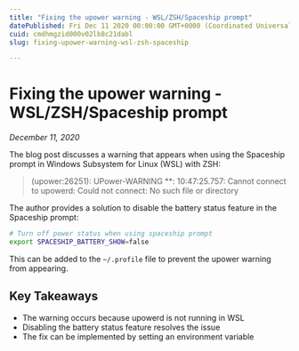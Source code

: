 ```yaml
---
title: "Fixing the upower warning - WSL/ZSH/Spaceship prompt"
datePublished: Fri Dec 11 2020 00:00:00 GMT+0000 (Coordinated Universal Time)
cuid: cmdhmgzid000v02lb8c21dabl
slug: fixing-upower-warning-wsl-zsh-spaceship

---
```



# Fixing the upower warning - WSL/ZSH/Spaceship prompt
*December 11, 2020*

The blog post discusses a warning that appears when using the Spaceship prompt in Windows Subsystem for Linux (WSL) with ZSH:

> (upower:26251): UPower-WARNING **: 10:47:25.757: Cannot connect to upowerd: Could not connect: No such file or directory

The author provides a solution to disable the battery status feature in the Spaceship prompt:

```bash
# Turn off power status when using spaceship prompt
export SPACESHIP_BATTERY_SHOW=false
```

This can be added to the `~/.profile` file to prevent the upower warning from appearing.

## Key Takeaways

- The warning occurs because upowerd is not running in WSL
- Disabling the battery status feature resolves the issue
- The fix can be implemented by setting an environment variable